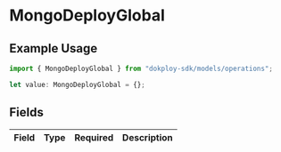 # MongoDeployGlobal

## Example Usage

```typescript
import { MongoDeployGlobal } from "dokploy-sdk/models/operations";

let value: MongoDeployGlobal = {};
```

## Fields

| Field       | Type        | Required    | Description |
| ----------- | ----------- | ----------- | ----------- |